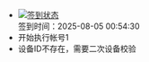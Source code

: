 - [![签到状态](https://github.com/li5bo5/Cloud189-Actions/actions/workflows/main.yml/badge.svg?branch=main)](https://github.com/li5bo5/Cloud189-Actions/actions/workflows/main.yml) <br> 签到时间：2025-08-05 00:54:30
- 开始执行帐号1
- 设备ID不存在，需要二次设备校验
